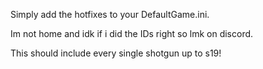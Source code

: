 Simply add the hotfixes to your DefaultGame.ini.

Im not home and idk if i did the IDs right so lmk on discord.

This should include every single shotgun up to s19!

